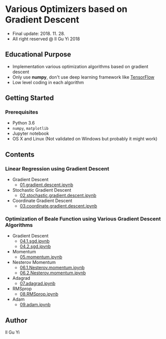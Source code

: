 # Various Optimizers based on Gradient Descent
* Final update: 2018. 11. 28.
* All right reserved @ Il Gu Yi 2018

## Educational Purpose
* Implementation various optimization algorithms based on gradient descent
* Only use **numpy**, don't use deep learning framework like [TensorFlow](https://www.tensorflow.org)
* Low level coding in each algorithm


## Getting Started

### Prerequisites
* Python 3.6
* `numpy`, `matplotlib`
* Jupyter notebook
* OS X and Linux (Not validated on Windows but probably it might work)


## Contents

### Linear Regression using Gradient Descent
* Gradient Descent
  - [01.gradient.descent.ipynb](https://nbviewer.jupyter.org/github/ilguyi/optimizer.numpy/tree/master/01.gradient.descent.ipynb)
* Stochastic Gradient Descent
  - [02.stochastic.gradient.descent.ipynb](https://nbviewer.jupyter.org/github/ilguyi/optimizer.numpy/tree/master/02.stochastic.gradient.descent.ipynb)
* Coordinate Gradient Descent
  - [03.coordinate.gradient.descent.ipynb](https://nbviewer.jupyter.org/github/ilguyi/optimizer.numpy/tree/master/03.coordinate.gradient.descent.ipynb)

### Optimization of Beale Function using Various Gradient Descent Algorithms
* Gradient Descent
  - [04.1.sgd.ipynb](https://nbviewer.jupyter.org/github/ilguyi/optimizer.numpy/tree/master/04.1.sgd.ipynb)
  - [04.2.sgd.ipynb](https://nbviewer.jupyter.org/github/ilguyi/optimizer.numpy/tree/master/04.2.sgd.ipynb)
* Momentum
  - [05.momentum.ipynb](https://nbviewer.jupyter.org/github/ilguyi/optimizer.numpy/tree/master/05.momentum.ipynb)
* Nesterov Momentum
  - [06.1.Nesterov.momentum.ipynb](https://nbviewer.jupyter.org/github/ilguyi/optimizer.numpy/tree/master/06.1.Nesterov.momentum.ipynb)
  - [06.2.Nesterov.momentum.ipynb](https://nbviewer.jupyter.org/github/ilguyi/optimizer.numpy/tree/master/06.2.Nesterov.momentum.ipynb)
* Adagrad
  - [07.adagrad.ipynb](https://nbviewer.jupyter.org/github/ilguyi/optimizer.numpy/tree/master/07.adagrad.ipynb)
* RMSprop
  - [08.RMSprop.ipynb](https://nbviewer.jupyter.org/github/ilguyi/optimizer.numpy/tree/master/08.RMSprop.ipynb)
* Adam
  - [09.adam.ipynb](https://nbviewer.jupyter.org/github/ilguyi/optimizer.numpy/tree/master/09.adam.ipynb)



## Author
Il Gu Yi
